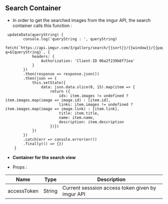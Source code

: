 ## Search Container

- In order to get the searched images from the imgur API, the search container calls this function :

```
 updateData(queryString) {
        console.log('queryString : ', queryString)
        fetch(`https://api.imgur.com/3/gallery/search/{{sort}}/{{window}}/{{page}}?q=${queryString}`, {
            headers: {
                Authorization: 'Client-ID 06a2f239b8f71ea'
            }
        })
        .then(response => response.json())
        .then(json => {
            this.setState({
                data: json.data.slice(0, 15).map(item => {
                    return ({
                        ids: item.images != undefined ? item.images.map(image => image.id) : [item.id],
                        links: item.images != undefined ? item.images.map(image => image.link) : [item.link],
                        title: item.title,
                        name: item.name,
                        description: item.description
                    })})                    
            })
        })
        .catch(err => console.error(err))
        .finally(() => {})
    }
```

- **Container for the search view**
 
- Props :

| Name  | Type  | Description
|---|---|---|
|  accessToken | String  | Current sesssion access token given by imgur API  |

